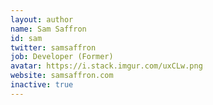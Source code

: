 ```yaml
---
layout: author
name: Sam Saffron
id: sam
twitter: samsaffron
job: Developer (Former)
avatar: https://i.stack.imgur.com/uxCLw.png
website: samsaffron.com
inactive: true
---
```

